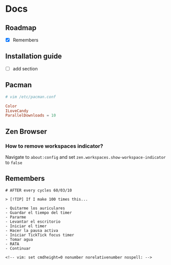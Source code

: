 # Docs

## Roadmap

- [x] Remembers

## Installation guide

- [ ] add section

## Pacman

```conf
# vim /etc/pacman.conf

Color
ILoveCandy
ParallelDownloads = 10
```

## Zen Browser

### How to remove workspaces indicator?

Navigate to `about:config` and set `zen.workspaces.show-workspace-indicator` to `false`

## Remembers

```mardown
# AFTER every cycles 60/03/10

> [!TIP] If I make 100 times this...

- Quitarme los auriculares
- Guardar el tiempo del timer
- Pararme
- Levantar el escritorio
- Iniciar el timer
- Hacer la pausa activa
- Iniciar TickTick focus timer
- Tomar agua
- RATA
- Continuar

<!-- vim: set cmdheight=0 nonumber norelativenumber nospell: -->
```
